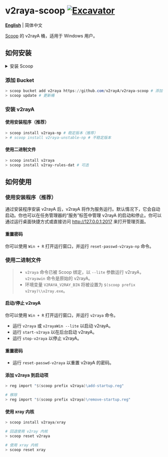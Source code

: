 # v2raya-scoop [![Excavator](https://github.com/v2rayA/v2raya-scoop/actions/workflows/excavator.yml/badge.svg)](https://github.com/v2rayA/v2raya-scoop/actions/workflows/excavator.yml)

[**English**](https://github.com/v2rayA/v2raya-scoop/blob/main/README.md) | 简体中文

[Scoop](https://scoop.sh) 的 v2rayA 桶，适用于 Windows 用户。

## 如何安装

<details>
  <summary>安装 Scoop</summary>

1. 安装 [Git for Windows](https://github.com/git-for-windows/git/releases/latest)。中国用户可以从 [这里](https://mirrors.tuna.tsinghua.edu.cn/github-release/git-for-windows/git/LatestRelease/) 下载。
2. 安装 [PowerShell Core](https://aka.ms/PowerShell-Release?tag=stable)。中国用户可以从 [这里](https://mirrors.tuna.tsinghua.edu.cn/github-release/PowerShell/PowerShell/LatestRelease/) 下载。
3. （可选）安装 [Windows Terminal](https://github.com/microsoft/terminal/releases/latest)。
4. 安装 [Scoop](https://scoop.sh)。

    ```powershell
    > Set-ExecutionPolicy RemoteSigned -Scope CurrentUser # 可选：首次运行远程脚本时需要
    > irm get.scoop.sh | iex
    ```

</details>

### 添加 Bucket

```powershell
> scoop bucket add v2raya https://github.com/v2rayA/v2raya-scoop # 添加桶
> scoop update # 更新桶
```

### 安装 v2rayA

#### 使用安装程序（推荐）

```powershell
> scoop install v2raya-np # 稳定版本（推荐）
> # scoop install v2raya-unstable-np # 不稳定版本
```

#### 使用二进制文件

```powershell
> scoop install v2raya
> scoop install v2ray-rules-dat # 可选
```

## 如何使用

### 使用安装程序（推荐）

通过安装程序安装 v2rayA 后，v2rayA 将作为服务运行。默认情况下，它会自动启动。你也可以在任务管理器的“服务”标签中管理 v2rayA 的启动和停止。你可以通过运行桌面快捷方式或直接访问 <http://127.0.0.1:2017> 来打开管理页面。

#### 重置密码

你可以使用 `Win + R` 打开运行窗口，并运行 `reset-passwd-v2raya-np` 命令。

### 使用二进制文件

> - `v2raya` 命令已被 Scoop 绑定，以 `--lite` 参数运行 v2rayA，`v2rayawin` 命令是原始的 v2rayA。
> - 环境变量 `V2RAYA_V2RAY_BIN` 将被设置为 `$(scoop prefix v2ray)\\v2ray.exe`。

#### 启动/停止 v2rayA

你可以使用 `Win + R` 打开运行窗口，并运行 `v2raya` 命令。

- 运行 `v2raya` 或 `v2rayaWin --lite` 以启动 v2rayA。
- 运行 `start-v2raya` 以在后台启动 v2rayA。
- 运行 `stop-v2raya` 以停止 v2rayA。

#### 重置密码

- 运行 `reset-passwd-v2raya` 以重置 v2rayA 的密码。

#### 添加 v2raya 到启动项

```powershell
> reg import "$(scoop prefix v2raya)\add-startup.reg"

# 移除
> reg import "$(scoop prefix v2raya)\remove-startup.reg"
```

#### 使用 xray 内核

```powershell
> scoop install v2raya/xray

# 回退使用 v2ray 内核
> scoop reset v2raya

# 使用 xray 内核
> scoop reset xray
```

